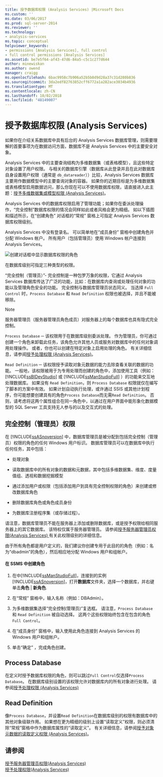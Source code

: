 ```yaml
---
title: 授予数据库权限 (Analysis Services) |Microsoft Docs
ms.custom: ''
ms.date: 03/06/2017
ms.prod: sql-server-2014
ms.reviewer: ''
ms.technology:
- analysis-services
ms.topic: conceptual
helpviewer_keywords:
- permissions [Analysis Services], full control
- full control permissions [Analysis Services]
ms.assetid: be7e5f64-af43-47d6-84a5-c5c1c277d644
author: minewiskan
ms.author: owend
manager: craigg
ms.openlocfilehash: 6bac9958c7b906a52b5b0d9d28a37c31d280b836
ms.sourcegitcommit: 3da2edf82763852cff6772a1a282ace3034b4936
ms.translationtype: MT
ms.contentlocale: zh-CN
ms.lasthandoff: 10/02/2018
ms.locfileid: "48149007"
---
```

# <a name="grant-database-permissions-analysis-services"></a>授予数据库权限 (Analysis Services)
  如果你在介绍关系数据库中具有后台的 Analysis Services 数据库管理，则需要理解的首要事项为在数据访问方面，数据库不是 Analysis Services 中的主要安全对象。  
  
 Analysis Services 中的主要查询结构为多维数据集（或表格模型），且这些特定对象设置了用户权限。 与相关的数据库引擎（数据库从此登录并且在此对数据库自身设置用户权限（通常是 `db_datareader`））比较，Analysis Services 数据库主要用作数据模型中的主要查询对象的容器。 如果你的近期目标是为多维数据集或表格模型启用数据访问，那么你现在可以不使用数据库权限，请直接进入此主题：[授予多维数据集或模型权限 (Analysis Services)](grant-cube-or-model-permissions-analysis-services.md)。  
  
 Analysis Services 中的数据库权限启用了管理功能；如果你在委派处理操作，“完全控制”数据库权限的情况会同样如此或者风格会更为精细。 如以下插图和描述所示，在“创建角色”  对话框的“常规”  窗格上可指定 Analysis Services 数据库权限级别。  
  
 Analysis Services 中没有登录名。 可以简单地在“成员身份”  窗格中创建角色并分配 Windows 帐户。 所有用户（包括管理员）使用 Windows 帐户连接到 Analysis Services。  
  
 ![创建对话框中显示数据库权限的角色](../media/ssas-permsdbrole.png "创建对话框中显示数据库权限的角色")  
  
 在数据库级别可指定三种类型的权限。  
  
 “完全控制（管理员）”- 完全控制是一种包罗万象的权限，它通过 Analysis Services 数据库传达了广泛的功能，比如：在数据库内查询或处理任何对象的功能以及管理角色安全的功能。 完全控制与数据库管理员状态同义。 当选择 `Full Control` 时，`Process Database` 和 `Read Definition` 权限也被选择，并且不能被移除。  
  
> [!NOTE]  
>  服务器管理员（服务器管理员角色成员）对服务器上的每个数据库也具有隐式完全控制。  
  
 `Process Database` ─ 该权限用于在数据库级别委派处理。 作为管理员，你可通过创建一个角色来卸载此任务，该角色允许其他人员或服务对数据库中的任何对象调用处理操作。 或者，你也可以创建在特定对象上启用处理的角色。 有关详细信息，请参阅[授予处理权限 (Analysis Services)](grant-process-permissions-analysis-services.md)。  
  
 `Read Definition` ─ 该权限授予读取对象元数据的能力去除查看关联的数据的功能。 一般地，该权限被用于为专用处理而创建的角色中，添加使用工具（例如： [!INCLUDE[ssBIDevStudio](../../includes/ssbidevstudio-md.md)] 或 [!INCLUDE[ssManStudioFull](../../../includes/ssmanstudiofull-md.md)] ）的功能来交互地处理数据库。 如果没有 `Read Definition`，则 `Process Database` 权限就仅在编写了脚本的方案中有效。 如果计划自动执行处理，或许通过 SSIS 或其他计划程序，你可能想要创建具有的角色`Process Database`而无需`Read Definition`。 否则，请考虑将这两个属性组合在同一角色中，以通过在用户界面中能形象化数据模型的 SQL Server 工具支持无人参与的以及交互式的处理。  
  
## <a name="full-control-administrator-permissions"></a>完全控制（管理员）权限  
 在 [!INCLUDE[ssASnoversion](../../../includes/ssasnoversion-md.md)] 中，数据库管理员是被分配到包括完全控制（管理员）权限的角色的任何 Windows 用户标识。 数据库管理员可以在数据库中执行任何任务，其中包括：  
  
-   处理对象  
  
-   读取数据库中的所有对象的数据和元数据，其中包括多维数据集、维度、度量值组、透视和数据挖掘模型  
  
-   通过添加用户或权限（包括添加用户到具有完全控制权限的角色）来创建或修改数据库角色  
  
-   删除数据库角色或角色成员身份  
  
-   为数据库注册程序集（或存储过程）。  
  
 请注意，数据库管理员不能在服务器上添加或删除数据库，或是授予权限给相同服务器上的其它数据库。 该特权仅属于服务器管理员。 请参阅[授予服务器管理员权限&#40;Analysis Services&#41; ](../instances/grant-server-admin-rights-to-an-analysis-services-instance.md)有关此权限级别的详细信息。  
  
 由于所有角色都是用户定义的，我们建议你创建专用于此目的的角色（例如：名为“dbadmin”的角色），然后相应地分配 Windows 用户和组帐户。  
  
#### <a name="create-roles-in-ssms"></a>在 SSMS 中创建角色  
  
1.  在中[!INCLUDE[ssManStudioFull](../../../includes/ssmanstudiofull-md.md)]，连接到的实例[!INCLUDE[ssASnoversion](../../../includes/ssasnoversion-md.md)]，打开**数据库**文件夹，选择一个数据库，并右键单击**角色** | **新角色**.  
  
2.  在“常规”  窗格中，输入名称（例如：DBAdmin）。  
  
3.  为多维数据集选择“完全控制(管理员)”复选框。 请注意，`Process Database` 和 `Read Definition` 被自动选择。 这两个这些权限始终包含在包含的角色`Full Control`。  
  
4.  在“成员身份”  窗格中，输入使用此角色连接到 Analysis Services 的 Windows 用户和组帐户。  
  
5.  单击“确定”  ，完成角色创建。  
  
## <a name="process-database"></a>Process Database  
 在定义时授予数据库权限的角色，则可以跳过`Full Control`仅选择`Process Database`。 在数据库级别设置的该权限允许对数据库内的所有对象进行处理。 请参阅[授予处理权限 (Analysis Services)](grant-process-permissions-analysis-services.md)  
  
## <a name="read-definition"></a>Read Definition  
 像`Process Database`，并设置`Read Definition`在数据库级别的权限有数据库中的其他对象级联作用。 如果想在更为精细的级别上设置“读取定义”权限，则必须清除“常规”窗格中作为数据库属性的“读取定义”。 有关详细信息，请参阅[授予对象元数据的读取定义权限 (Analysis Services)](grant-read-definition-permissions-on-object-metadata-analysis-services.md)。  
  
## <a name="see-also"></a>请参阅  
 [授予服务器管理员权限&#40;Analysis Services&#41;](../instances/grant-server-admin-rights-to-an-analysis-services-instance.md)   
 [授予处理权限&#40;Analysis Services&#41;](grant-process-permissions-analysis-services.md)  
  
  
